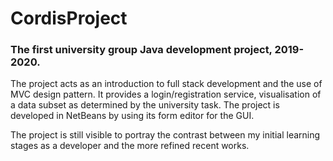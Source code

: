 # CordisProject
### The first university group Java development project, 2019-2020.

The project acts as an introduction to full stack development and the use of MVC design pattern. 
It provides a login/registration service, visualisation of a data subset as determined by the university task. 
The project is developed in NetBeans by using its form editor for the GUI. 

The project is still visible to portray the contrast between my initial learning stages as a developer and the more refined recent works.

